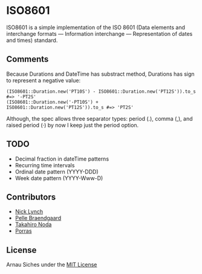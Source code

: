 # ISO8601

ISO8601 is a simple implementation of the ISO 8601 (Data elements and 
interchange formats — Information interchange — Representation of dates and 
times) standard.

## Comments

Because Durations and DateTime has substract method, Durations has sign to represent a negative value:

    (ISO8601::Duration.new('PT10S') - ISO8601::Duration.new('PT12S')).to_s #=> '-PT2S'
    (ISO8601::Duration.new('-PT10S') + ISO8601::Duration.new('PT12S')).to_s #=> 'PT2S'

Although, the spec allows three separator types: period (.), comma (,), and raised period (·) by now I keep just the period option.

## TODO

* Decimal fraction in dateTime patterns
* Recurring time intervals
* Ordinal date pattern (YYYY-DDD)
* Week date pattern (YYYY-Www-D)

## Contributors

* [Nick Lynch](https://github.com/njlynch)
* [Pelle Braendgaard](https://github.com/pelle)
* [Takahiro Noda](https://github.com/tnoda)
* [Porras](https://github.com/porras)

## License

Arnau Siches under the [MIT License](https://github.com/arnau/ISO8601/blob/master/LICENSE)

